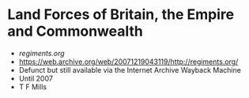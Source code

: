 # Land Forces of Britain, the Empire and Commonwealth

* *regiments.org*
* https://web.archive.org/web/20071219043119/http://regiments.org/
* Defunct but still available via the Internet Archive Wayback Machine
* Until 2007
* T F Mills
